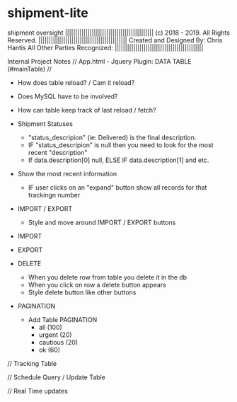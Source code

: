  # shipment-lite
 shipment oversight
|||||||||||||||||||||||||||||||||||||||||||
(c) 2018 - 2019. All Rights Reserved.
|||||||||||||||||||||||||||||||||||||||||||
Created and Designed By: Chris Hantis
All Other Parties Recognized:
|||||||||||||||||||||||||||||||||||||||||||


Internal Project Notes
// App.html - Jquery Plugin: DATA TABLE (#mainTable) //

- How does table reload? / Cam it reload?
- Does MySQL have to be involved?
- How can table keep track of last reload / fetch?

- Shipment Statuses
  - "status_descripion" (ie: Delivered) is the final description.
  - IF "status_descripion" is null then you need to look for the most recent "description"
  - If data.description[0] null, ELSE IF data.description[1] and etc.

- Show the most recent information
  - IF user clicks on an "expand" button show all records for that trackingn number

- IMPORT / EXPORT
  - Style and move around IMPORT / EXPORT buttons

- IMPORT
- EXPORT

- DELETE 
  - When you delete row from table you delete it in the db
  - When you click on row a delete button appears
  - Style delete button like other buttons

- PAGINATION
  - Add Table PAGINATION
    - all (100)
    - urgent (20)
    - cautious (20)
    - ok (60)

// Tracking Table

// Schedule Query / Update Table

// Real Time updates